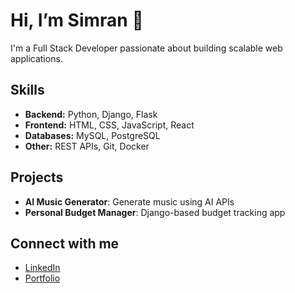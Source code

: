 # Hi, I’m Simran 👋

I'm a Full Stack Developer passionate about building scalable web applications.  

## Skills
- **Backend:** Python, Django, Flask
- **Frontend:** HTML, CSS, JavaScript, React
- **Databases:** MySQL, PostgreSQL
- **Other:** REST APIs, Git, Docker

## Projects
- **AI Music Generator**: Generate music using AI APIs
- **Personal Budget Manager**: Django-based budget tracking app

## Connect with me
- [LinkedIn](https://www.linkedin.com/in/simran)
- [Portfolio](https://your-portfolio-link.com)

